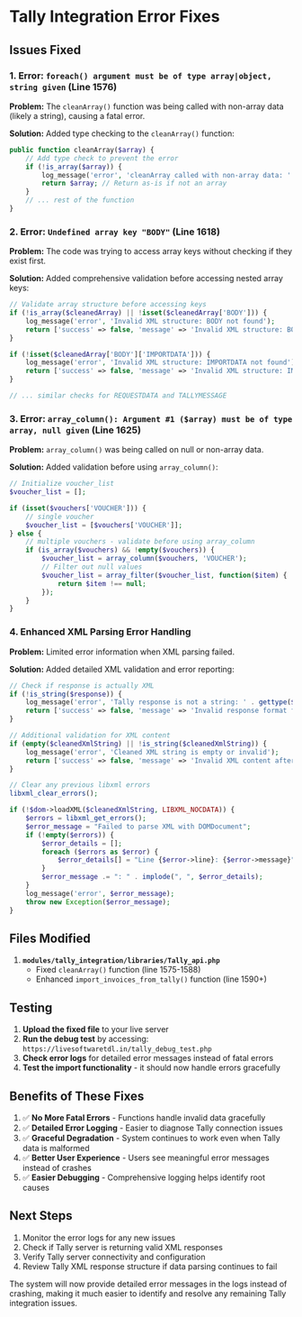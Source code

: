 # Tally Integration Error Fixes

## Issues Fixed

### 1. Error: `foreach() argument must be of type array|object, string given` (Line 1576)

**Problem:** The `cleanArray()` function was being called with non-array data (likely a string), causing a fatal error.

**Solution:** Added type checking to the `cleanArray()` function:
```php
public function cleanArray($array) {
    // Add type check to prevent the error
    if (!is_array($array)) {
        log_message('error', 'cleanArray called with non-array data: ' . gettype($array));
        return $array; // Return as-is if not an array
    }
    // ... rest of the function
}
```

### 2. Error: `Undefined array key "BODY"` (Line 1618)

**Problem:** The code was trying to access array keys without checking if they exist first.

**Solution:** Added comprehensive validation before accessing nested array keys:
```php
// Validate array structure before accessing keys
if (!is_array($cleanedArray) || !isset($cleanedArray['BODY'])) {
    log_message('error', 'Invalid XML structure: BODY not found');
    return ['success' => false, 'message' => 'Invalid XML structure: BODY not found in response'];
}

if (!isset($cleanedArray['BODY']['IMPORTDATA'])) {
    log_message('error', 'Invalid XML structure: IMPORTDATA not found');
    return ['success' => false, 'message' => 'Invalid XML structure: IMPORTDATA not found in response'];
}

// ... similar checks for REQUESTDATA and TALLYMESSAGE
```

### 3. Error: `array_column(): Argument #1 ($array) must be of type array, null given` (Line 1625)

**Problem:** `array_column()` was being called on null or non-array data.

**Solution:** Added validation before using `array_column()`:
```php
// Initialize voucher_list
$voucher_list = [];

if (isset($vouchers['VOUCHER'])) {
    // single voucher
    $voucher_list = [$vouchers['VOUCHER']];
} else {
    // multiple vouchers - validate before using array_column
    if (is_array($vouchers) && !empty($vouchers)) {
        $voucher_list = array_column($vouchers, 'VOUCHER');
        // Filter out null values
        $voucher_list = array_filter($voucher_list, function($item) {
            return $item !== null;
        });
    }
}
```

### 4. Enhanced XML Parsing Error Handling

**Problem:** Limited error information when XML parsing failed.

**Solution:** Added detailed XML validation and error reporting:
```php
// Check if response is actually XML
if (!is_string($response)) {
    log_message('error', 'Tally response is not a string: ' . gettype($response));
    return ['success' => false, 'message' => 'Invalid response format from Tally server'];
}

// Additional validation for XML content
if (empty($cleanedXmlString) || !is_string($cleanedXmlString)) {
    log_message('error', 'Cleaned XML string is empty or invalid');
    return ['success' => false, 'message' => 'Invalid XML content after cleaning'];
}

// Clear any previous libxml errors
libxml_clear_errors();

if (!$dom->loadXML($cleanedXmlString, LIBXML_NOCDATA)) {
    $errors = libxml_get_errors();
    $error_message = "Failed to parse XML with DOMDocument";
    if (!empty($errors)) {
        $error_details = [];
        foreach ($errors as $error) {
            $error_details[] = "Line {$error->line}: {$error->message}";
        }
        $error_message .= ": " . implode(", ", $error_details);
    }
    log_message('error', $error_message);
    throw new Exception($error_message);
}
```

## Files Modified

1. **`modules/tally_integration/libraries/Tally_api.php`**
   - Fixed `cleanArray()` function (line 1575-1588)
   - Enhanced `import_invoices_from_tally()` function (line 1590+)

## Testing

1. **Upload the fixed file** to your live server
2. **Run the debug test** by accessing: `https://livesoftwaretdl.in/tally_debug_test.php`
3. **Check error logs** for detailed error messages instead of fatal errors
4. **Test the import functionality** - it should now handle errors gracefully

## Benefits of These Fixes

1. ✅ **No More Fatal Errors** - Functions handle invalid data gracefully
2. ✅ **Detailed Error Logging** - Easier to diagnose Tally connection issues
3. ✅ **Graceful Degradation** - System continues to work even when Tally data is malformed
4. ✅ **Better User Experience** - Users see meaningful error messages instead of crashes
5. ✅ **Easier Debugging** - Comprehensive logging helps identify root causes

## Next Steps

1. Monitor the error logs for any new issues
2. Check if Tally server is returning valid XML responses
3. Verify Tally server connectivity and configuration
4. Review Tally XML response structure if data parsing continues to fail

The system will now provide detailed error messages in the logs instead of crashing, making it much easier to identify and resolve any remaining Tally integration issues.